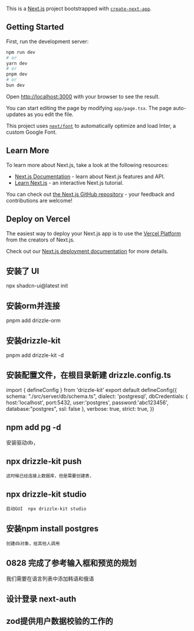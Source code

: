This is a [Next.js](https://nextjs.org/) project bootstrapped with [`create-next-app`](https://github.com/vercel/next.js/tree/canary/packages/create-next-app).

## Getting Started

First, run the development server:

```bash
npm run dev
# or
yarn dev
# or
pnpm dev
# or
bun dev
```

Open [http://localhost:3000](http://localhost:3000) with your browser to see the result.

You can start editing the page by modifying `app/page.tsx`. The page auto-updates as you edit the file.

This project uses [`next/font`](https://nextjs.org/docs/basic-features/font-optimization) to automatically optimize and load Inter, a custom Google Font.

## Learn More

To learn more about Next.js, take a look at the following resources:

- [Next.js Documentation](https://nextjs.org/docs) - learn about Next.js features and API.
- [Learn Next.js](https://nextjs.org/learn) - an interactive Next.js tutorial.

You can check out [the Next.js GitHub repository](https://github.com/vercel/next.js/) - your feedback and contributions are welcome!

## Deploy on Vercel

The easiest way to deploy your Next.js app is to use the [Vercel Platform](https://vercel.com/new?utm_medium=default-template&filter=next.js&utm_source=create-next-app&utm_campaign=create-next-app-readme) from the creators of Next.js.

Check out our [Next.js deployment documentation](https://nextjs.org/docs/deployment) for more details.
## 安装了 UI
npx shadcn-ui@latest init
## 安装orm并连接
pnpm add drizzle-orm
## 安装drizzle-kit
pnpm add drizzle-kit -d
## 安装配置文件，在根目录新建 drizzle.config.ts
   import { defineConfig } from 'drizzle-kit'
export default defineConfig({
  schema: "./src/server/db/schema.ts",
  dialect: 'postgresql',
  dbCredentials: {
    host:'localhost',
      port:5432,
      user:'postgres',
      password:'abc123456',
      database:"postgres",
      ssl: false
  },
  verbose: true,
  strict: true,
})
##  npm add pg -d
   安装驱动db，
##   npx drizzle-kit push
    这时候已经连接上数据库，但是需要创建表，
##  npx drizzle-kit studio
    启动GUI  npx drizzle-kit studio
## 安装npm install postgres 
    创建db对象，给其他人调用

##  0828 完成了参考输入框和预览的规划
我们需要在语言列表中添加韩语和俄语

## 设计登录 next-auth
## zod提供用户数据校验的工作的
## 
